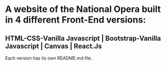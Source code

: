 # A website of the National Opera built in 4 different Front-End versions:

## HTML-CSS-Vanilla Javascript | Bootstrap-Vanilla Javascript | Canvas | React.Js

Each version has its own README.md file.
